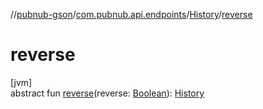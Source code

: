 //[pubnub-gson](../../../index.md)/[com.pubnub.api.endpoints](../index.md)/[History](index.md)/[reverse](reverse.md)

# reverse

[jvm]\
abstract fun [reverse](reverse.md)(reverse: [Boolean](https://kotlinlang.org/api/latest/jvm/stdlib/kotlin/-boolean/index.html)): [History](index.md)

